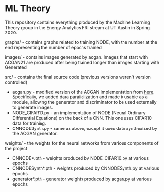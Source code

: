 # ML Theory

This repository contains everything produced by the Machine Learning Theory group in
the Energy Analytics FRI stream at UT Austin in Spring 2020.

graphs/ - contains graphs related to training NODE, with the number at the end
representing the number of epochs trained

images/ - contains images generated by acgan. Images that start with ACGAN21 are produced after being trained longer than images starting with Generated

src/ - contains the final source code (previous versions weren't version controlled)
- acgan.py - modified version of the ACGAN implementation from [here](https://github.com/eriklindernoren/PyTorch-GAN). Specifically, we added data parallelization and made it usable as a module, allowing the generator and discriminator to be used externally to generate images.
- NODE_CIFAR10.py - an implementation of NODE (Neural Ordinary Differential Equations) on the back of a CNN. This one uses CIFAR10 data for training.
- CNNODESynth.py - same as above, except it uses data synthesized by the ACGAN generator.

weights/ - the weights for the neural networks from various components of the project
- CNNODE\*.pth - weights produced by NODE_CIFAR10.py at various epochs
- CNNODESynth\*.pth - weights produced by CNNODESynth.py at various epochs
- generator\*.pth - generator weights produced by acgan.py at various epochs
